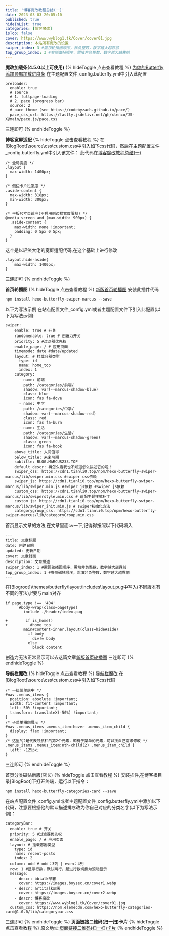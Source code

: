 ```yaml
---
title: '博客魔改教程总结(一)'
date: 2023-03-03 20:05:10
published: true
hideInList: true
categories: [博客魔改]
isTop: false
cover: https://www.wyblog1.tk/Cover/cover01.jpg
description: 本站所有魔改的设置
swiper_index: 3 #置顶轮播图顺序，非负整数，数字越大越靠前
top_group_index: 3 #右侧磁帖顺序，需填非负整数，数字越大越靠前
---
```

**魔改加载条(4.5.0以上可使用)**
{% hideToggle 点击查看教程 %}
[为你的Butterfly添加顶部加载进度条](https://blog.xlenco.top/posts/769f.html)
在主题配置文件_config.butterfly.yml中引入此配置
```
preloader:
  enable: true
  # source
  # 1. fullpage-loading
  # 2. pace (progress bar)
  source: 2
  # pace theme (see https://codebyzach.github.io/pace/)
  pace_css_url: https://fastly.jsdelivr.net/gh/xlenco/JS-X@main/pace.js/pace.css
```
三连即可
{% endhideToggle %}

**博客宽屏适配**
{% hideToggle 点击查看教程 %}
在[BlogRoot]\source\css\custom.css中引入如下css代码，然后在主题配置文件_config.butterfly.yml中引入该文件：
此代码在[博客魔改教程总结(一)](https://www.fomal.cc/posts/eec9786.html)
```
/* 全局宽度 */
.layout {
  max-width: 1400px;
}

/* 侧边卡片栏宽度 */
.aside-content {
  max-width: 318px;
  min-width: 300px;
}

/* 平板尺寸自适应(不启用侧边栏宽度限制) */
@media screen and (max-width: 900px) {
  .aside-content {
    max-width: none !important;
    padding: 0 5px 0 5px;
  }
}
```
这个是以轻笑大佬的宽屏适配代码,在这个基础上进行修改
```
.layout.hide-aside{ 
    max-width: 1400px; 
}
```
三连即可
{% endhideToggle %}

**首页轮播图**
{% hideToggle 点击查看教程 %}
[新版首页轮播图](https://blog.marcus233.top/p/hometop2.html)
安装此插件代码
```
npm install hexo-butterfly-swiper-marcus --save
```
以下为写法示例 在站点配置文件_config.yml或者主题配置文件下引入此配置(以下为写法示例):
```
swiper:
    enable: true # 开关
    randomenable: true # 创造力开关
    priority: 5 #过滤器优先权
    enable_page: / # 应用页面
    timemode: date #date/updated
    layout: # 挂载容器类型
      type: id
      name: home_top
      index: 1
    category:
      - name: 前端
        path: /categories/前端/
        shadow: var(--marcus-shadow-blue)
        class: blue
        icon: fas fa-dove
      - name: 中学
        path: /categories/中学/
        shadow: var(--marcus-shadow-red)
        class: red
        icon: fas fa-burn
      - name: 生活
        path: /categories/生活/
        shadow: var(--marcus-shadow-green)
        class: green
        icon: fas fa-book
    above_title: 人间值得
    below_title: 未来可期
    subtitle: BLOG.MARCUS233.TOP
    default_descr: 再怎么看我也不知道怎么描述它的啦！
    swiper_css: https://cdn1.tianli0.top/npm/hexo-butterfly-swiper-marcus/lib/swiper.min.css #swiper css依赖
    swiper_js: https://cdn1.tianli0.top/npm/hexo-butterfly-swiper-marcus/lib/swiper.min.js #swiper js依赖 #swiper js依赖
    custom_css: https://cdn1.tianli0.top/npm/hexo-butterfly-swiper-marcus/lib/swiperstyle.min.css # 适配主题样式补丁
    custom_js: https://cdn1.tianli0.top/npm/hexo-butterfly-swiper-marcus/lib/swiper_init.min.js # swiper初始化方法
    categorygroup_css: https://cdn1.tianli0.top/npm/hexo-butterfly-swiper-marcus/lib/categoryGroup.min.css
```
首页显示文章的方法,在文章里面cv一下,记得得按照以下代码填入
```
---
title: 文章标题
date: 创建日期
updated: 更新日期
cover: 文章封面
description: 文章描述
swiper_index: 1 #置顶轮播图顺序，需填非负整数，数字越大越靠前
top_group_index: 1 #右侧磁帖顺序，需填非负整数，数字越大越靠前
---
```
在[Blogroot]\themes\butterfly\layout\includes\layout.pug中写入(不同版本有不同的写法),if要与main对齐
```
if page.type !== '404'
      #body-wrap(class=pageType)
        include ./header/index.pug

+        if is_home()
+          #home_top
        main#content-inner.layout(class=hideAside)
          if body
            div!= body
          else
            block content
```
创造力无法正常显示可以去这篇文章[新版首页轮播图](https://anzhiy.cn/posts/e62b.html)
三连即可
{% endhideToggle %}

**导航栏魔改**
{% hideToggle 点击查看教程 %}
[导航栏魔改](https://www.fomal.cc/posts/eec9786.html#%E5%AF%BC%E8%88%AA%E6%A0%8F%E9%AD%94%E6%94%B9)
在[BlogRoot]\source\css\custom.css中引入如下css代码
```
/* 一级菜单居中 */
#nav .menus_items {
  position: absolute !important;
  width: fit-content !important;
  left: 50% !important;
  transform: translateX(-50%) !important;
}
/* 子菜单横向展示 */
#nav .menus_items .menus_item:hover .menus_item_child {
  display: flex !important;
}
/* 这里的2是代表导航栏的第2个元素，即有子菜单的元素，可以按自己需求修改 */
.menus_items .menus_item:nth-child(2) .menus_item_child {
  left: -125px;
}
```
三连即可
{% endhideToggle %}

首页分类磁贴新版(店长)
{% hideToggle 点击查看教程 %}
安装插件,在博客根目录[BlogRoot]下打开终端，运行以下指令：
```
npm install hexo-butterfly-categories-card --save
```
在站点配置文件_config.yml或者主题配置文件_config.butterfly.yml中添加以下代码，注意要根据他的默认描述排序改为你自己对应的分类名字(以下为写法示例)：
```
categoryBar:
  enable: true # 开关
  priority: 5 #过滤器优先权
  enable_page: / # 应用页面
  layout: # 挂载容器类型
    type: id
    name: recent-posts
    index: 2
  column: odd # odd：3列 | even：4列
  row: 1 #显示行数，默认两行，超过行数切换为滚动显示
  message:
    - descr: bbtalk部署
      cover: https://images.boysec.cn/cover1.webp
    - descr: artitalk部署
      cover: https://images.boysec.cn/cover2.webp
    - descr: 博客魔改
      cover: https://www.wyblog1.tk/Cover/cover01.jpg  
  custom_css: https://npm.elemecdn.com/hexo-butterfly-categories-card@1.0.0/lib/categorybar.css
```
三连即可
{% endhideToggle %}
**页面链接二维码(扫一扫)卡片**
{% hideToggle 点击查看教程 %}
原文地址:[页面链接二维码(扫一扫)卡片](https://www.chuckle.top/article/59995f0e.html)
{% endhideToggle %}
